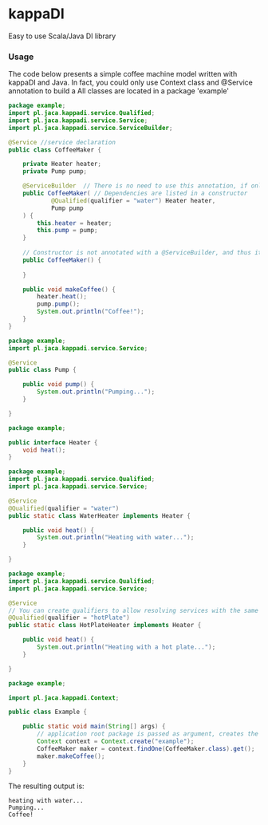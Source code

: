 # kappaDI
Easy to use Scala/Java DI library

### Usage

The code below presents a simple coffee machine model written with kappaDI and Java. In fact, you could only use Context class and @Service annotation to build a 
All classes are located in a package 'example'

```java
package example;
import pl.jaca.kappadi.service.Qualified;
import pl.jaca.kappadi.service.Service;
import pl.jaca.kappadi.service.ServiceBuilder;

@Service //service declaration
public class CoffeeMaker {

    private Heater heater;
    private Pump pump;

    @ServiceBuilder  // There is no need to use this annotation, if only one constructor is present
    public CoffeeMaker( // Dependencies are listed in a constructor
            @Qualified(qualifier = "water") Heater heater,
            Pump pump
    ) {
        this.heater = heater;
        this.pump = pump;
    }
    
    // Constructor is not annotated with a @ServiceBuilder, and thus it is ignored
    public CoffeeMaker() {
    
    }

    public void makeCoffee() {
        heater.heat();
        pump.pump();
        System.out.println("Coffee!");
    }
}
```

```java
package example;
import pl.jaca.kappadi.service.Service;

@Service
public class Pump {

    public void pump() {
        System.out.println("Pumping...");
    }

}
```

```java
package example;

public interface Heater {
    void heat();
}
```

```java
package example;
import pl.jaca.kappadi.service.Qualified;
import pl.jaca.kappadi.service.Service;

@Service
@Qualified(qualifier = "water")
public static class WaterHeater implements Heater {

    public void heat() {
        System.out.println("Heating with water...");
    }

}
```

```java
package example;
import pl.jaca.kappadi.service.Qualified;
import pl.jaca.kappadi.service.Service;

@Service
// You can create qualifiers to allow resolving services with the same type
@Qualified(qualifier = "hotPlate")
public static class HotPlateHeater implements Heater {

    public void heat() {
        System.out.println("Heating with a hot plate...");
    }

}
```


```java
package example;

import pl.jaca.kappadi.Context;

public class Example {

    public static void main(String[] args) {
        // application root package is passed as argument, creates the whole service graph
        Context context = Context.create("example"); 
        CoffeeMaker maker = context.findOne(CoffeeMaker.class).get();
        maker.makeCoffee();
    }
}
```

The resulting output is:
```
heating with water...
Pumping...
Coffee!
```


